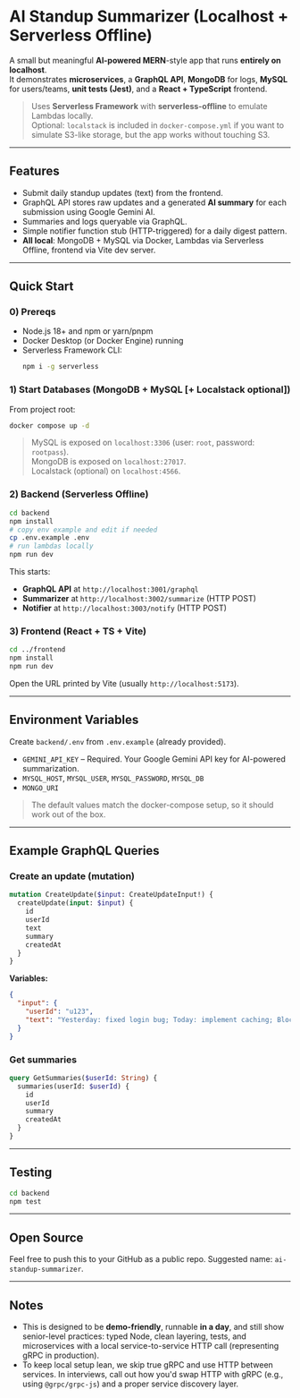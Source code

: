 
# AI Standup Summarizer (Localhost + Serverless Offline)

A small but meaningful **AI-powered MERN**-style app that runs **entirely on localhost**.  
It demonstrates **microservices**, a **GraphQL API**, **MongoDB** for logs, **MySQL** for users/teams, **unit tests (Jest)**, and a **React + TypeScript** frontend.

> Uses **Serverless Framework** with **serverless-offline** to emulate Lambdas locally.  
> Optional: `localstack` is included in `docker-compose.yml` if you want to simulate S3-like storage, but the app works without touching S3.

---

## Features

- Submit daily standup updates (text) from the frontend.
- GraphQL API stores raw updates and a generated **AI summary** for each submission using Google Gemini AI.
- Summaries and logs queryable via GraphQL.
- Simple notifier function stub (HTTP-triggered) for a daily digest pattern.
- **All local**: MongoDB + MySQL via Docker, Lambdas via Serverless Offline, frontend via Vite dev server.

---

## Quick Start

### 0) Prereqs
- Node.js 18+ and npm or yarn/pnpm
- Docker Desktop (or Docker Engine) running
- Serverless Framework CLI:  
  ```bash
  npm i -g serverless
  ```

### 1) Start Databases (MongoDB + MySQL [+ Localstack optional])
From project root:
```bash
docker compose up -d
```
> MySQL is exposed on `localhost:3306` (user: `root`, password: `rootpass`).  
> MongoDB is exposed on `localhost:27017`.  
> Localstack (optional) on `localhost:4566`.

### 2) Backend (Serverless Offline)
```bash
cd backend
npm install
# copy env example and edit if needed
cp .env.example .env
# run lambdas locally
npm run dev
```
This starts:
- **GraphQL API** at `http://localhost:3001/graphql`
- **Summarizer** at `http://localhost:3002/summarize` (HTTP POST)
- **Notifier** at `http://localhost:3003/notify` (HTTP POST)

### 3) Frontend (React + TS + Vite)
```bash
cd ../frontend
npm install
npm run dev
```
Open the URL printed by Vite (usually `http://localhost:5173`).

---

## Environment Variables

Create `backend/.env` from `.env.example` (already provided).

- `GEMINI_API_KEY` – Required. Your Google Gemini API key for AI-powered summarization.
- `MYSQL_HOST`, `MYSQL_USER`, `MYSQL_PASSWORD`, `MYSQL_DB`
- `MONGO_URI`

> The default values match the docker-compose setup, so it should work out of the box.

---

## Example GraphQL Queries

### Create an update (mutation)
```graphql
mutation CreateUpdate($input: CreateUpdateInput!) {
  createUpdate(input: $input) {
    id
    userId
    text
    summary
    createdAt
  }
}
```
**Variables:**
```json
{
  "input": {
    "userId": "u123",
    "text": "Yesterday: fixed login bug; Today: implement caching; Blockers: flaky test in payments"
  }
}
```

### Get summaries
```graphql
query GetSummaries($userId: String) {
  summaries(userId: $userId) {
    id
    userId
    summary
    createdAt
  }
}
```

---

## Testing
```bash
cd backend
npm test
```

---

## Open Source
Feel free to push this to your GitHub as a public repo. Suggested name: `ai-standup-summarizer`.

---

## Notes
- This is designed to be **demo-friendly**, runnable **in a day**, and still show senior-level practices: typed Node, clean layering, tests, and microservices with a local service-to-service HTTP call (representing gRPC in production).
- To keep local setup lean, we skip true gRPC and use HTTP between services. In interviews, call out how you'd swap HTTP with gRPC (e.g., using `@grpc/grpc-js`) and a proper service discovery layer.
